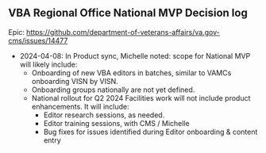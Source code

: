 ## VBA Regional Office National MVP Decision log
Epic: https://github.com/department-of-veterans-affairs/va.gov-cms/issues/14477

* 2024-04-08: In Product sync, Michelle noted: scope for National MVP will likely include:
    * Onboarding of new VBA editors in batches, similar to VAMCs onboarding VISN by VISN.
    * Onboarding groups nationally are not yet defined.
    * National rollout for Q2 2024 Facilities work will not include product enhancements. It will include:
        * Editor research sessions, as needed.
        * Editor training sessions, with CMS / Michelle
        * Bug fixes for issues identified during Editor onboarding & content entry

